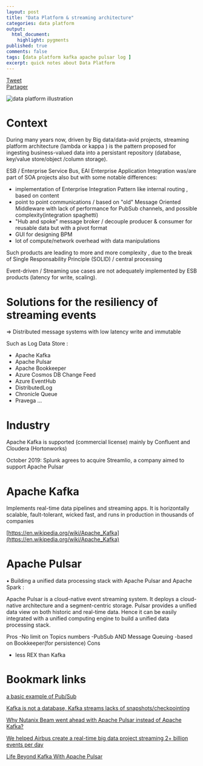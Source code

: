 ```yaml
---
layout: post
title: "Data Platform & streaming architecture"
categories: data platform
output:
  html_document:
    highlight: pygments
published: true
comments: false
tags: [data platform kafka apache pulsar log ]
excerpt: quick notes about Data Platform
---
```

<div class="social-media-list">
<a href="https://twitter.com/share?ref_src=twsrc%5Etfw" class="twitter-share-button" data-show-count="false">Tweet</a>
<script type="IN/Share" data-url="{{ site.url }}{{ page.url }}"></script>
<div class="fb-share-button" data-href="{{ site.url }}{{ page.url }}" data-layout="button" data-size="small"><a target="_blank" href="https://www.facebook.com/sharer/sharer.php?u={{ site.url }}{{ page.url }}" class="fb-xfbml-parse-ignore">Partager</a></div>
</div>


![data platform illustration](/images/20191105_illustration.png)

# Context
During many years now, driven by Big data/data-avid projects, streaming platform architecture (lambda or kappa ) is the pattern proposed for ingesting business-valued data into a persistant repository (database, key/value store/object /column storage).

ESB / Enterprise Service Bus, EAI Enterprise Application Integration was/are part of SOA projects also but with some notable differences:
- implementation of Enterprise Integration Pattern like internal routing , based on content
- point to point communications / based on "old" Message Oriented Middleware with lack of performance for PubSub channels, and possible complexity(integration spaghetti)
- "Hub and spoke" message broker / decouple producer & consumer for reusable data but with a pivot format
- GUI for designing BPM 
- lot of compute/network overhead with data manipulations

Such products are leading to more and more complexity , due to the break of Single Responsability Principle (SOLID) / central processing

Event-driven / Streaming use cases are not adequately implemented by ESB products (latency for write, scaling). 

# Solutions for the resiliency of streaming events

=> Distributed message systems with low latency write and immutable

Such as Log Data Store :
- Apache Kafka
- Apache Pulsar
- Apache Bookkeeper
- Azure Cosmos DB Change Feed
- Azure EventHub
- DistributedLog
- Chronicle Queue
- Pravega
...

# Industry

Apache Kafka is supported (commercial license) mainly by Confluent and Cloudera (Hortonworks)

October 2019:
Splunk agrees to acquire Streamlio, a company aimed to support Apache Pulsar


# Apache Kafka

Implements real-time data pipelines and streaming apps. It is horizontally scalable, fault-tolerant, wicked fast, and runs in production in thousands of companies

[https://en.wikipedia.org/wiki/Apache_Kafka](https://en.wikipedia.org/wiki/Apache_Kafka)

# Apache Pulsar
• Building a unified data processing stack with Apache Pulsar and Apache Spark :

Apache Pulsar is a cloud-native event streaming system. It deploys a cloud-native architecture and a segment-centric storage. Pulsar provides a unified data view on both historic and real-time data. Hence it can be easily integrated with a unified computing engine to build a unified data processing stack.

Pros
-No limit on Topics numbers 
-PubSub AND Message Queuing
-based on Bookkeeper(for persistence)
Cons
- less REX than Kafka

# Bookmark links

[a basic example of Pub/Sub](https://www.syscrest.com/2019/10/basic-pulsar-producer-and-consumer-json-helm-kubernetes/)

[Kafka is not a database, Kafka streams lacks of snapshots/checkpointing](https://www.jesse-anderson.com/2019/10/why-i-recommend-my-clients-not-use-ksql-and-kafka-streams/)

[Why Nutanix Beam went ahead with Apache Pulsar instead of Apache Kafka?](https://medium.com/@yuvarajl/why-nutanix-beam-went-ahead-with-apache-pulsar-instead-of-apache-kafka-1415f592dbbb)

[We helped Airbus create a real-time big data project streaming 2+ billion events per day](https://www.bigdatainstitute.io/success-stories/airbus-success-story/)

[Life Beyond Kafka With Apache Pulsar](https://dzone.com/articles/life-beyond-kafka-with-apache-pulsar)